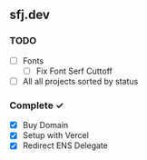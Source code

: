 ## sfj.dev

### TODO

- [ ] Fonts
  - [ ] Fix Font Serf Cuttoff
- [ ] All all projects sorted by status

### Complete ✓

- [x] Buy Domain
- [x] Setup with Vercel
- [x] Redirect ENS Delegate
